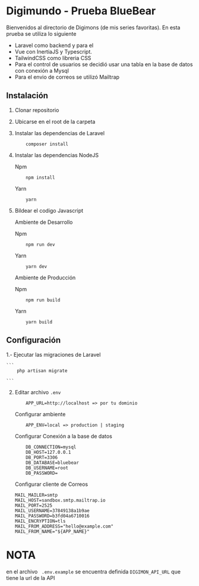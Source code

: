 # Digimundo - Prueba BlueBear

Bienvenidos al directorio de Digimons (de mis series favoritas). En esta prueba se utiliza lo siguiente 

- Laravel como backend y para el 
- Vue con InertiaJS y Typescript.
- TailwindCSS como libreria CSS
- Para el control de usuarios se decidió usar una tabla en la base de datos con conexión a Mysql
- Para el envio de correos se utilizó Mailtrap


## Instalación
1. Clonar repositorio
2. Ubicarse en el root de la carpeta
3. Instalar las dependencias de Laravel 
    ```
        composer install
    ```
4. Instalar las dependencias NodeJS  

    Npm
    ``` 
        npm install 
    ```
    
    Yarn
    ``` 
        yarn 
    ```
5. Bildear el codigo Javascript
    
    Ambiente de Desarrollo
    
    Npm
    ``` 
        npm run dev 
    ```
    
    Yarn
    ``` 
        yarn dev
    ```

    Ambiente de Producción

    Npm
    ``` 
        npm run build 
    ```
    
    Yarn
    ``` 
        yarn build
    ```



## Configuración

1.- Ejecutar las migraciones de Laravel

    ```
        php artisan migrate
    
    ```

2. Editar archivo ```.env``` 

    ```
        APP_URL=http://localhost => por tu dominio
    ```
    Configurar ambiente
    ```
        APP_ENV=local => production | staging
    ```

    Configurar Conexión a la base de datos

    ```
        DB_CONNECTION=mysql
        DB_HOST=127.0.0.1
        DB_PORT=3306
        DB_DATABASE=bluebear
        DB_USERNAME=root
        DB_PASSWORD=
    ```

    Configurar cliente de Correos
    ```
    MAIL_MAILER=smtp
    MAIL_HOST=sandbox.smtp.mailtrap.io
    MAIL_PORT=2525
    MAIL_USERNAME=37849138a1b9ae
    MAIL_PASSWORD=b3fd04a6710016
    MAIL_ENCRYPTION=tls
    MAIL_FROM_ADDRESS="hello@example.com"
    MAIL_FROM_NAME="${APP_NAME}"
    ```
# NOTA 
en el archivo ``` .env.example``` se encuentra definida ```DIGIMON_API_URL``` que tiene la url de la API  


